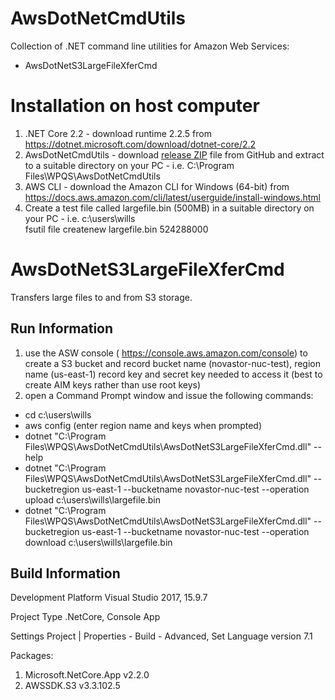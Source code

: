 # AwsDotNetCmdUtils
Collection of .NET command line utilities for Amazon Web Services:
* AwsDotNetS3LargeFileXferCmd


Installation on host computer
=============================
1. .NET Core 2.2 - download runtime 2.2.5 from https://dotnet.microsoft.com/download/dotnet-core/2.2
2. AwsDotNetCmdUtils - download [release ZIP](https://github.com/wpqs/AwsDotNetCmdUtils/tree/master/src/AwsDotNetCmdUtils/releases) file from GitHub and extract to a suitable directory on your PC - i.e. C:\Program Files\WPQS\AwsDotNetCmdUtils
3. AWS CLI - download the Amazon CLI for Windows (64-bit) from https://docs.aws.amazon.com/cli/latest/userguide/install-windows.html
4. Create a test file called largefile.bin (500MB) in a suitable directory on your PC - i.e. c:\users\wills\
	fsutil file createnew largefile.bin 524288000

AwsDotNetS3LargeFileXferCmd
===========================
Transfers large files to and from S3 storage.

Run Information
---------------

1. use the ASW console ( https://console.aws.amazon.com/console) to create a S3 bucket and record 
	bucket name (novastor-nuc-test), region name (us-east-1)
	record key and secret key needed to access it (best to create AIM keys rather than use root keys)
2. open a Command Prompt window and issue the following commands:
  * cd c:\users\wills
  * aws config
     (enter region name and keys when prompted)
  * dotnet "C:\Program Files\WPQS\AwsDotNetCmdUtils\AwsDotNetS3LargeFileXferCmd.dll" --help
  * dotnet "C:\Program Files\WPQS\AwsDotNetCmdUtils\AwsDotNetS3LargeFileXferCmd.dll" --bucketregion us-east-1 --bucketname novastor-nuc-test --operation upload c:\users\wills\largefile.bin
  * dotnet "C:\Program Files\WPQS\AwsDotNetCmdUtils\AwsDotNetS3LargeFileXferCmd.dll" --bucketregion us-east-1 --bucketname novastor-nuc-test --operation download c:\users\wills\largefile.bin


Build Information
-----------------

Development Platform
  Visual Studio 2017, 15.9.7

Project Type
  .NetCore, Console App

Settings
  Project | Properties - Build - Advanced, Set Language version 7.1

Packages:
  1. Microsoft.NetCore.App v2.2.0
  2. AWSSDK.S3 v3.3.102.5

